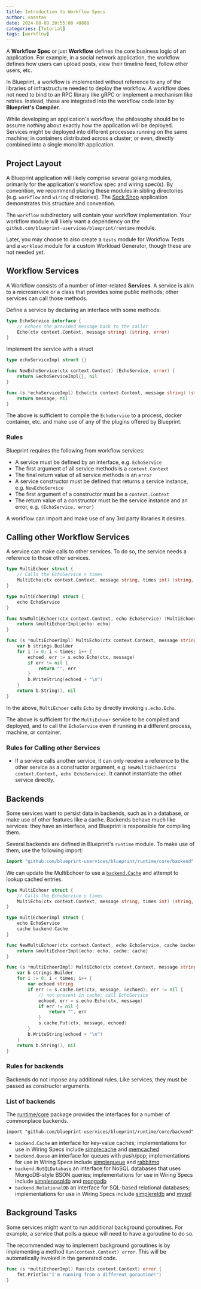 ```yaml
---
title: Introduction to Workflow Specs
author: vaastav
date: 2024-08-09 20:55:00 +0800
categories: [Tutorial]
tags: [workflow]
---
```


A **Workflow Spec** or just **Workflow** defines the core business logic of an application.  For example, in a social network application, the workflow defines how users can upload posts, view their timeline feed, follow other users, etc.

In Blueprint, a workflow is implemented without reference to any of the libraries of infrastructure needed to deploy the workflow.  A workflow does not need to bind to an RPC library like gRPC or implement a mechanism like retries.  Instead, these are integrated into the workflow code later by **Blueprint's Compiler**.

While developing an application's workflow, the philosophy should be to assume *nothing* about exactly how the application will be deployed.  Services might be deployed into different processes running on the same machine; in containers distributed across a cluster; or even, directly combined into a single monolith application.

## Project Layout

A Blueprint application will likely comprise several golang modules, primarily for the application's workflow spec and wiring spec(s).  By convention, we recommend placing these modules in sibling directories (e.g. `workflow` and `wiring` directories).
The [Sock Shop](https://github.com/Blueprint-uServices/blueprint/blob/main/examples/sockshop) application demonstrates this structure and convention.

The `workflow` subdirectory will contain your workflow implementation.  Your workflow module will likely want a dependency on the `github.com/blueprint-uservices/blueprint/runtime` module.

Later, you may choose to also create a `tests` module for Workflow Tests and a `workload` module for a custom Workload Generator, though these are not needed yet.

## Workflow Services

A Workflow consists of a number of inter-related **Services**.  A service is akin to a microservice or a class that provides some public methods; other services can call those methods.

Define a service by declaring an interface with some methods:
```go
type EchoService interface {
    // Echoes the provided message back to the caller
    Echo(ctx context.Context, message string) (string, error)
}
```

Implement the service with a struct
```go
type echoServiceImpl struct {}

func NewEchoService(ctx context.Context) (EchoService, error) {
    return &echoServiceImpl{}, nil
}

func (s *echoServiceImpl) Echo(ctx context.Context, message string) (string, error) {
    return message, nil
}
```

The above is sufficient to compile the `EchoService` to a process, docker container, etc. and make use of any of the plugins offered by Blueprint.

### Rules

Blueprint requires the following from workflow services:

 * A service must be defined by an interface, e.g. `EchoService`
 * The first argument of all service methods is a `context.Context`
 * The final return value of all service methods is an `error`
 * A service constructor must be defined that returns a service instance, e.g. `NewEchoService`
 * The first argument of a constructor must be a `context.Context`
 * The return value of a constructor must be the service instance and an error, e.g. `(EchoService, error)`

A workflow can import and make use of any 3rd party libraries it desires.

## Calling other Workflow Services

A service can make calls to other services.  To do so, the service needs a reference to those other services.

```go
type MultiEchoer struct {
    // Calls the EchoService n times
    MultiEcho(ctx context.Context, message string, times int) (string, error)
}

type multiEchoerImpl struct {
    echo EchoService
}

func NewMultiEchoer(ctx context.Context, echo EchoService) (MultiEchoer, error) {
    return &multiEchoerImpl{echo: echo}
}

func (s *multiEchoerImpl) MultiEcho(ctx context.Context, message string, times int) (string, error) {
    var b strings.Builder
    for i := 0; i < times; i++ {
        echoed, err := s.echo.Echo(ctx, message)
        if err != nil {
            return "", err
        }
        b.WriteString(echoed + "\n")
    }
    return b.String(), nil
}
```

In the above, `MultiEchoer` calls `Echo` by directly invoking `s.echo.Echo`.

The above is sufficient for the `MultiEchoer` service to be compiled and deployed, and to call the `EchoService` even if running in a different process, machine, or container.

### Rules for Calling other Services

* If a service calls another service, it can only receive a reference to the other service as a constructor argument, e.g. `NewMultiEchoer(ctx context.Context, echo EchoService)`.  It cannot instantiate the other service directly.

## Backends

Some services want to persist data in backends, such as in a database, or make use of other features like a cache.  Backends behave much like services: they have an interface, and Blueprint is responsible for compiling them.

Several backends are defined in Blueprint's `runtime` module.  To make use of them, use the following import:

```go
import "github.com/blueprint-uservices/blueprint/runtime/core/backend"
```

We can update the MultiEchoer to use a [`backend.Cache`](https://github.com/Blueprint-uServices/blueprint/blob/main/runtime/core/backend/cache.go) and attempt to lookup cached entries.

```go
type MultiEchoer struct {
    // Calls the EchoService n times
    MultiEcho(ctx context.Context, message string, times int) (string, error)
}

type multiEchoerImpl struct {
    echo EchoService
    cache backend.Cache
}

func NewMultiEchoer(ctx context.Context, echo EchoService, cache backend.Cache) (MultiEchoer, error) {
    return &multiEchoerImpl{echo: echo, cache: cache}
}

func (s *multiEchoerImpl) MultiEcho(ctx context.Context, message string, times int) (string, error) {
    var b strings.Builder
    for i := 0; i < times; i++ {
        var echoed string
        if err := s.cache.Get(ctx, message, &echoed); err != nil {
            // not present in cache; call EchoService
            echoed, err = s.echo.Echo(ctx, message)
            if err != nil {
                return "", err
            }
            s.cache.Put(ctx, message, echoed)
        }
        b.WriteString(echoed + "\n")
    }
    return b.String(), nil
}
```

### Rules for backends

Backends do not impose any additional rules.  Like services, they must be passed as constructor arguments.

### List of backends

The [runtime/core](https://github.com/Blueprint-uServices/blueprint/blob/main/runtime/core) package provides the interfaces for a number of commonplace backends.

```
import "github.com/blueprint-uservices/blueprint/runtime/core/backend"
```

* `backend.Cache` an interface for key-value caches; implementations for use in Wiring Specs include [simplecache](https://github.com/Blueprint-uServices/blueprint/blob/main/plugins/simple) and [memcached](https://github.com/Blueprint-uServices/blueprint/blob/main/plugins/memcached)
* `backend.Queue` an interface for queues with push/pop; implementations for use in Wiring Specs include [simplequeue](https://github.com/Blueprint-uServices/blueprint/blob/main/plugins/simple) and [rabbitmq](https://github.com/Blueprint-uServices/blueprint/blob/main/plugins/rabbitmq)
* `backend.NoSQLDatabase` an interface for NoSQL databases that uses MongoDB-style BSON queries; implementations for use in Wiring Specs include [simplenosqldb](https://github.com/Blueprint-uServices/blueprint/blob/main/plugins/simple) and [mongodb](https://github.com/Blueprint-uServices/blueprint/blob/main/plugins/mongodb)
* `backend.RelationalDB` an interface for SQL-based relational databases; implementations for use in Wiring Specs include [simplereldb](https://github.com/Blueprint-uServices/blueprint/blob/main/plugins/simple) and [mysql](https://github.com/Blueprint-uServices/blueprint/blob/main/plugins/mysql)

## Background Tasks

Some services might want to run additional background goroutines.  For example, a service that polls a queue will need to have a goroutine to do so.

The recommended way to implement background goroutines is by implementing a method `Run(context.Context) error`.  This will be automatically invoked in the generated code.

```go
func (s *multiEchoerImpl) Run(ctx context.Context) error {
    fmt.Println("I'm running from a different goroutine!")
}
```